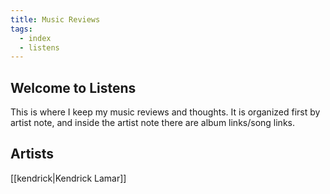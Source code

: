 ```yaml
---
title: Music Reviews
tags:
  - index
  - listens
---
```

## Welcome to Listens

This is where I keep my music reviews and thoughts. It is organized first by artist note, and inside the artist note there are album links/song links. 

## Artists

[[kendrick|Kendrick Lamar]]
